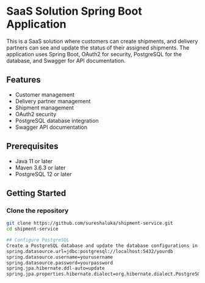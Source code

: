 # SaaS Solution Spring Boot Application

This is a SaaS solution where customers can create shipments, and delivery partners can see and update the status of their assigned shipments. The application uses Spring Boot, OAuth2 for security, PostgreSQL for the database, and Swagger for API documentation.

## Features

- Customer management
- Delivery partner management
- Shipment management
- OAuth2 security
- PostgreSQL database integration
- Swagger API documentation

## Prerequisites

- Java 11 or later
- Maven 3.6.3 or later
- PostgreSQL 12 or later

## Getting Started

### Clone the repository

```bash
git clone https://github.com/sureshaluka/shipment-service.git
cd shipment-service

## Configure PostgreSQL
Create a PostgreSQL database and update the database configurations in src/main/resources/application.properties
spring.datasource.url=jdbc:postgresql://localhost:5432/yourdb
spring.datasource.username=yourusername
spring.datasource.password=yourpassword
spring.jpa.hibernate.ddl-auto=update
spring.jpa.properties.hibernate.dialect=org.hibernate.dialect.PostgreSQLDialect




